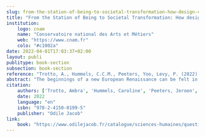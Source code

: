 ```yaml
---
slug: from-the-station-of-being-to-societal-transformation-how-design-can-drive-a-new-european-renaissance
title: "From the Station of Being to Societal Transformation: How design can drive a new European Renaissance"
institution:
    logo: cnam
    name: "Conservatoire national des Arts et Métiers"
    web: "https://www.cnam.fr"
    colo: "#c1002a"
date: 2022-04-01T17:03:37+02:00
layout: publi
publitype: book-section
subsection: book-section
reference: "Trotto, A., Hummels, C.C.M., Peeters, Yoo, Levy, P. (2022). From the Station of Being to Societal Transformation: How design can drive a new European Renaissance. in The Next Renaissance - Culture and Creativity shaping Europe, Odile Jacob, 2022, 978-2-4150-0199-5"
abstract: "The beginnings of a new European Renaissance can be felt in many places, including the Swedish city of Umeå, where a new Smart Bus Station was realised. This ‘Station of Being’ aimed at transforming today’s practices and exploring new sustainable futures based on values such as beauty and diversity. In this chapter, we describe ‘Station of Being’, the approach that was used, namely, Designing for Transforming Practices, the societal transformations it triggered, and how it supports the flourishing of a new civilization."
citation:
    authors: ['Trotto, Ambra', 'Hummels, Caroline', 'Peeters, Jeroen', 'Yoo, Daisy', 'Levy, Pierre']
    date: 2022
    language: "en"
    isbn: "978-2-4150-0199-5"
    publisher: "Odile Jacob"
link:
    book: "https://www.odilejacob.fr/catalogue/sciences-humaines/questions-de-societe/next-renaissance_9782415001995.php"
---
```

